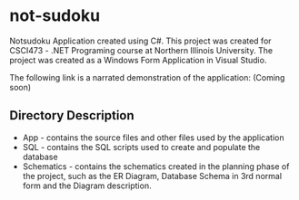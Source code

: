 # not-sudoku

Notsudoku Application created using C#. This project was created for CSCI473 - .NET Programing course at Northern Illinois University. The project was created as a Windows Form Application in Visual Studio.

The following link is a narrated demonstration of the application: (Coming soon)

## Directory Description
  - App - contains the source files and other files used by the application
  - SQL - contains the SQL scripts used to create and populate the database
  - Schematics - contains the schematics created in the planning phase of the project, such as the ER Diagram, Database Schema in 3rd normal form and the Diagram description.
